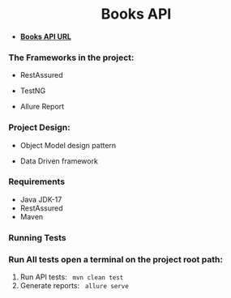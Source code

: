 <div align="center">

#  Books API 
</div>

*  **[Books API URL](https://github.com/vdespa/introduction-to-postman-course/blob/main/simple-books-api.md)**


 ###  The Frameworks in the project:

 * RestAssured
 
 * TestNG
 
 * Allure Report
 
 ###  Project Design:

 *  Object Model design pattern
 
 * Data Driven framework

 ###  Requirements

* Java JDK-17 
* RestAssured 
* Maven

 ###  Running Tests

### Run All tests open a terminal on the project root path:
1. Run API tests:
` mvn clean test` 
2. Generate reports:
` allure serve`
